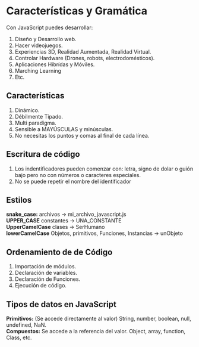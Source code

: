 # Características y Gramática

Con JavaScript puedes desarrollar:
1. Diseño y Desarrollo web.
2. Hacer videojuegos.
3. Experiencias 3D, Realidad Aumentada, Realidad Virtual.
4. Controlar Hardware (Drones, robots, electrodomésticos).
5. Aplicaciones Hibrídas y Móviles.
6. Marching Learning
7. Etc.

## **Características**
1. Dinámico.
2. Débilmente Tipado.
3. Multi paradigma.
4. Sensible a MAYÚSCULAS y minúsculas.
5. No necesitas los puntos y comas al final de cada línea.

## **Escritura de código**
1. Los indentificadores pueden comenzar con: letra, signo de dolar o guión bajo pero no con números o caracteres especiales.
2. No se puede repetir el nombre del identificador

## **Estilos**
**snake_case:** archivos -> mi_archivo_javascript.js  
**UPPER_CASE** constantes -> UNA_CONSTANTE  
**UpperCamelCase** clases -> SerHumano  
**lowerCamelCase** Objetos, primitivos, Funciones, Instancias -> unObjeto

## **Ordenamiento de de Código**
1. Importación de módulos.
2. Declaración de variables.
3. Declaración de Funciones.
4. Ejecución de código.

## **Tipos de datos en JavaScript**
**Primitivos:** (Se accede directamente al valor) String, number, boolean, null, undefined, NaN.  
**Compuestos:** Se accede a la referencia del valor. Object, array, function, Class, etc.